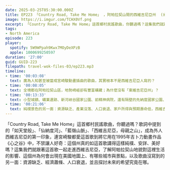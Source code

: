 ```yaml
---
date: 2025-03-25T05:30:00.000Z
title: EP223 「Country Road, Take Me Home」 ，阿帕拉契山間的西維吉尼亞州  (米國放大鏡#27)
image: https://i.imgur.com/TCHX0Vf.png
excerpt: 「Country Road, Take Me Home」這首鄉村民謠歌曲，你聽過嗎？這集我們就跟著這首歌一起走進西維吉尼亞，了解阿帕拉契山地貌對這裡生活的影響、這個州為何會出現在美國地圖上、有哪些城市與景點，以及歌曲沒寫到的另一面
tags:
- North America
episode: 223
player:
  spotify: 5W9WPpah9Kwx7MOyDeXPzB
  apple: 1000699250597
duration: '27:00'
guid: GUID-223
filepath: travel-wok-files-03/ep223.mp3
timeline:
- time: '00:03:08'
  text: 廣為人知甚至被當成宮崎駿動畫插曲的歌曲，其實根本不是西維吉尼亞人寫的？
- time: '00:08:05'
  text: 全境都在阿帕拉契山區，地勢崎嶇卻有豐富礦藏；為什麼沒有「東維吉尼亞州」？
- time: '00:13:33'
  text: 小型城鎮、礦業遺跡、新河峽谷國家公園、前精神病院，還有隔壁的先納度國家公園、藍嶺公路與夏綠蒂鎮
- time: '00:21:06'
  text: 純樸景色的另一面：資源缺乏、產業沒落、人口衰退、家戶所得與預期壽命低，西維吉尼亞未來還有希望嗎？
---
```

「Country Road, Take Me Home」這首鄉村民謠歌曲，你聽過嗎？歌詞中提到的「如天堂般」、「仙納度河」、「藍嶺山脈」、「西維吉尼亞，母親之山」，成為外人西維吉尼亞的第一印象，連宮崎駿都愛這首歌到將它用在1995年吉卜力動畫作品《心之谷》中，不禁讓人好奇：這個州真的如這首歌講得這樣純樸、安詳、美好嗎？這集我們就跟著這首歌一起走進西維吉尼亞，了解阿帕拉契山地貌對這裡生活的影響、這個州為何會出現在美國地圖上、有哪些城市與景點，以及歌曲沒寫到的另一面：資源缺乏、經濟蕭條、人口衰退，並且探討未來的希望究竟在哪。
